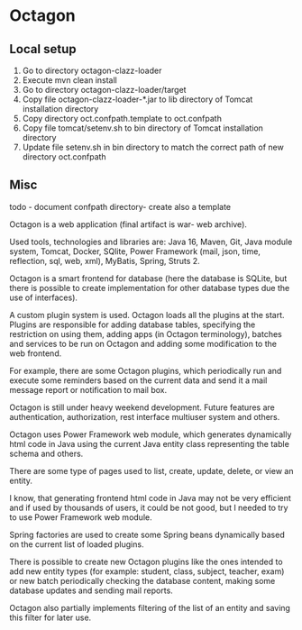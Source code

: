 # Octagon

## Local setup

1. Go to directory octagon-clazz-loader
2. Execute mvn clean install
3. Go to directory octagon-clazz-loader/target
4. Copy file octagon-clazz-loader-*.jar to lib directory of Tomcat installation directory
5. Copy directory oct.confpath.template to oct.confpath
6. Copy file tomcat/setenv.sh to bin directory of Tomcat installation directory
7. Update file setenv.sh in bin directory to match the correct path of new directory oct.confpath

## Misc

todo - document confpath directory- create also a template

Octagon is a web application (final artifact is war- web archive).

Used tools, technologies and libraries are:
Java 16, Maven, Git, Java module system, Tomcat, Docker, SQlite, Power Framework (mail, json, time, reflection, sql, web, xml), MyBatis, Spring, Struts 2.

Octagon is a smart frontend for database (here the database is SQLite, but there is possible to create implementation for other database types due the use of interfaces).

A custom plugin system is used. Octagon loads all the plugins at the start.
Plugins are responsible for adding database tables, specifying the restriction on using them, adding apps (in Octagon terminology), batches and services to be run on Octagon and adding some modification to the web frontend.

For example, there are some Octagon plugins, which periodically run and execute some reminders based on the current data and send it a mail message report or notification to mail box.

Octagon is still under heavy weekend development. Future features are authentication, authorization, rest interface multiuser system and others.

Octagon uses Power Framework web module, which generates dynamically html code in Java using the current Java entity class representing the table schema and others.

There are some type of pages used to list, create, update, delete, or view an entity.

I know, that generating frontend html code in Java may not be very efficient and if used by thousands of users, it could be not good, but I needed to try to use Power Framework web module.

Spring factories are used to create some Spring beans dynamically based on the current list of loaded plugins.

There is possible to create new Octagon plugins like the ones intended to add new entity types (for example: student, class, subject, teacher, exam) or new batch periodically checking the database content, making some database updates and sending mail reports.

Octagon also partially implements filtering of the list of an entity and saving this filter for later use.
